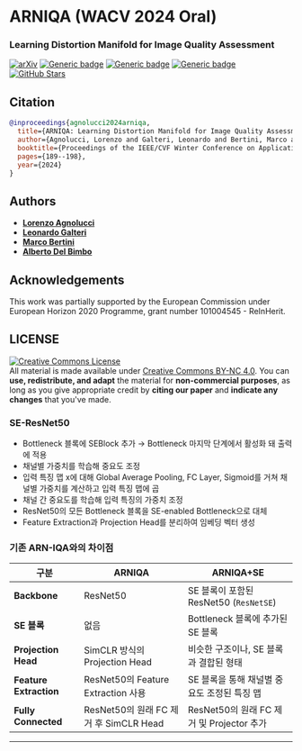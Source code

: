 # ARNIQA (WACV 2024 Oral)

### Learning Distortion Manifold for Image Quality Assessment

[![arXiv](https://img.shields.io/badge/arXiv-Paper-<COLOR>.svg)](https://arxiv.org/abs/2310.14918)
[![Generic badge](https://img.shields.io/badge/Video-YouTube-red.svg)](https://youtu.be/UUwpoi61jpg)
[![Generic badge](https://img.shields.io/badge/Slides-Link-orange.svg)](/assets/Slides.pptx)
[![Generic badge](https://img.shields.io/badge/Poster-Link-purple.svg)](/assets/Poster.pdf)
[![GitHub Stars](https://img.shields.io/github/stars/miccunifi/ARNIQA?style=social)](https://github.com/miccunifi/ARNIQA)

## Citation

```bibtex
@inproceedings{agnolucci2024arniqa,
  title={ARNIQA: Learning Distortion Manifold for Image Quality Assessment},
  author={Agnolucci, Lorenzo and Galteri, Leonardo and Bertini, Marco and Del Bimbo, Alberto},
  booktitle={Proceedings of the IEEE/CVF Winter Conference on Applications of Computer Vision},
  pages={189--198},
  year={2024}
}
```


## Authors

* [**Lorenzo Agnolucci**](https://scholar.google.com/citations?user=hsCt4ZAAAAAJ&hl=en)
* [**Leonardo Galteri**](https://scholar.google.com/citations?user=_n2R2bUAAAAJ&hl=en)
* [**Marco Bertini**](https://scholar.google.com/citations?user=SBm9ZpYAAAAJ&hl=en)
* [**Alberto Del Bimbo**](https://scholar.google.com/citations?user=bf2ZrFcAAAAJ&hl=en)

## Acknowledgements

This work was partially supported by the European Commission under European Horizon 2020 Programme, grant number 101004545 - ReInHerit.

## LICENSE
<a rel="license" href="http://creativecommons.org/licenses/by-nc/4.0/"><img alt="Creative Commons License" style="border-width:0" src="https://i.creativecommons.org/l/by-nc/4.0/88x31.png" /></a><br />All material is made available under [Creative Commons BY-NC 4.0](https://creativecommons.org/licenses/by-nc/4.0/). You can **use, redistribute, and adapt** the material for **non-commercial purposes**, as long as you give appropriate credit by **citing our paper** and **indicate any changes** that you've made.



### SE-ResNet50
- Bottleneck 블록에 SEBlock 추가 → Bottleneck 마지막 단계에서 활성화 돼 출력에 적용
- 채널별 가중치를 학습해 중요도 조정
- 입력 특징 맵 x에 대해 Global Average Pooling, FC Layer, Sigmoid를 거쳐 채널별 가중치를 계산하고 입력 특징 맵에 곱
- 채널 간 중요도를 학습해 입력 특징의 가중치 조정
- ResNet50의 모든 Bottleneck 블록을 SE-enabled Bottleneck으로 대체
- Feature Extraction과 Projection Head를 분리하여 임베딩 벡터 생성


### 기존 ARN-IQA와의 차이점

| **구분**               | **ARNIQA**                           | **ARNIQA+SE**                                   |
|------------------------|-------------------------------------------|-----------------------------------------------|
| **Backbone**           | ResNet50                                 | SE 블록이 포함된 ResNet50 (`ResNetSE`)        |
| **SE 블록**            | 없음                                      | Bottleneck 블록에 추가된 SE 블록              |
| **Projection Head**    | SimCLR 방식의 Projection Head             | 비슷한 구조이나, SE 블록과 결합된 형태        |
| **Feature Extraction** | ResNet50의 Feature Extraction 사용       | SE 블록을 통해 채널별 중요도 조정된 특징 맵   |
| **Fully Connected**    | ResNet50의 원래 FC 제거 후 SimCLR Head    | ResNet50의 원래 FC 제거 및 Projector 추가     |

---



